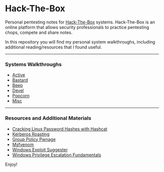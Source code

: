 # Hack-The-Box
 
Personal pentesting notes for [Hack-The-Box](https://www.hackthebox.eu) systems. Hack-The-Box is an online platform that allows security professionals to practice pentesting chops, compete and share notes.

In this repository you will find my personal system walkthroughs, including additional reading/resources that I found useful.

---
### Systems Walkthroughs

* [Active](systems/active-htb.md)
* [Bastard](systems/bastard-htb.md)
* [Beep](systems/beep-htb.md)
* [Devel](systems/devel-htb.md)
* [Popcorn](systems/popcorn-htb.md)
* [Misc](systems/misc-htb.md)

---
### Resources and Additional Materials

* [Cracking Linux Password Hashes with Hashcat](https://www.youtube.com/watch?v=eq097dEB8Sw&feature=youtu.be )
* [Kerberos Roasting](https://pentestlab.blog/2018/06/12/kerberoast/)
* [Group Policy Pwnage](https://blog.rapid7.com/2016/07/27/pentesting-in-the-real-world-group-policy-pwnage/)
* [Msfvenom](https://www.offensive-security.com/metasploit-unleashed/Msfvenom/)
* [Windows Exploit Suggester](https://github.com/AonCyberLabs/Windows-Exploit-Suggester)
* [Windows Privilege Escalation Fundamentals](https://www.fuzzysecurity.com/tutorials/16.html)

Enjoy!